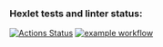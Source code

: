 ### Hexlet tests and linter status:
[![Actions Status](https://github.com/shmexGit/frontend-project-lvl1/workflows/hexlet-check/badge.svg)](https://github.com/shmexGit/frontend-project-lvl1/actions)
[![example workflow](https://github.com/shmexGit/frontend-project-lvl1/actions/workflows/my-check-lint/badge.svg)](https://github.com/shmexGit/frontend-project-lvl1/actions)
